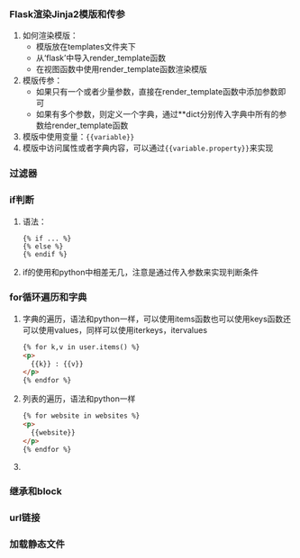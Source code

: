 ### Flask渲染Jinja2模版和传参

1. 如何渲染模版：
    * 模版放在templates文件夹下
    * 从‘flask’中导入render_template函数
    * 在视图函数中使用render_template函数渲染模版
2. 模版传参：
    * 如果只有一个或者少量参数，直接在render_template函数中添加参数即可
    * 如果有多个参数，则定义一个字典，通过**dict分别传入字典中所有的参数给render_template函数
3. 模版中使用变量：`{{variable}}`
4. 模版中访问属性或者字典内容，可以通过`{{variable.property}}`来实现

### 过滤器

### if判断

1. 语法：
    ```
    {% if ... %}
    {% else %}
    {% endif %}
    ```
2. if的使用和python中相差无几，注意是通过传入参数来实现判断条件

### for循环遍历和字典

1. 字典的遍历，语法和python一样，可以使用items函数也可以使用keys函数还可以使用values，同样可以使用iterkeys，itervalues
    ```html
    {% for k,v in user.items() %}
    <p>
      {{k}} : {{v}}
    </p>
    {% endfor %}
    ```
2. 列表的遍历，语法和python一样
    ```html
    {% for website in websites %}
    <p>
      {{website}}
    </p>
    {% endfor %}
    ```
3. 

### 继承和block

### url链接

### 加载静态文件
